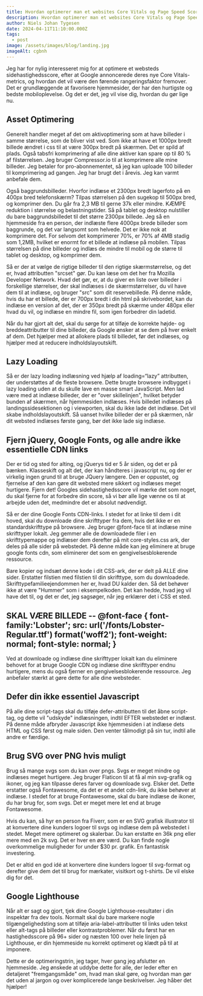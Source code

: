 ```yaml
---
title: Hvordan optimerer man et websites Core Vitals og Page Speed Score?
description: Hvordan optimerer man et websites Core Vitals og Page Speed Score?
author: Niels Johan Tygesen
date: 2024-04-11T11:10:00.000Z
tags:
  - post
image: /assets/images/blog/landing.jpg
imageAlt: cgbnh
---
```


Jeg har for nylig interesseret mig for at optimere et websteds sidehastighedsscore, efter at Google annoncerede deres nye Core Vitals-metrics, og hvordan det vil være den førende rangeringsfaktor fremover. Det er grundlæggende at favorisere hjemmesider, der har den hurtigste og bedste mobiloplevelse. Og det er det, jeg vil vise dig, hvordan du gør lige nu.


## Asset Optimering
Generelt handler meget af det om aktivoptimering som at have billeder i samme størrelse, som de bliver vist ved. Som ikke at have et 1000px bredt billede ændret i css til at være 300px bredt på skærmen. Det er spild af plads. Også tabsfri komprimering af alle dine aktiver kan spare op til 80 % af filstørrelsen. Jeg bruger Compressor.io til at komprimere alle mine billeder. Jeg betaler for pro-abonnementet, så jeg kan uploade 100 billeder til komprimering ad gangen. Jeg har brugt det i årevis. Jeg kan varmt anbefale dem.

Også baggrundsbilleder. Hvorfor indlæse et 2300px bredt lagerfoto på en 400px bred telefonskærm? Tilpas størrelsen på den sugekop til 500px bred, og komprimer den. Du går fra 2,3 MB til gerne 37k eller mindre. KÆMPE reduktion i størrelse og belastningstider. Så på tablet og desktop nulstiller du bare baggrundsbilledet til det større 2300px billede. Jeg så en hjemmeside fra en person, der indlæste flere 4000px brede billeder som baggrunde, og det var langsomt som helvede. Det er ikke nok at komprimere det. For selvom det komprimerer 70%, er 70% af 4MB stadig som 1,2MB, hvilket er enormt for et billede at indlæse på mobilen. Tilpas størrelsen på dine billeder og indlæs de mindre til mobil og de større til tablet og desktop, og komprimer dem.

Så er der at vælge de rigtige billeder til den rigtige skærmstørrelse, og det er, hvad attributten "srcset" gør. Du kan læse om det her fra Mozilla Developer Network. Hvad det gør, er, at du giver en liste over billeder i forskellige størrelser, der skal indlæses i de skærmstørrelser, du vil have dem til at indlæse, og bruger "src" som dit reservebillede. På denne måde, hvis du har et billede, der er 700px bredt i din html på skrivebordet, kan du indlæse en version af det, der er 350px bredt på skærme under 480px eller hvad du vil, og indlæse en mindre fil, som igen forbedrer din ladetid.

Når du har gjort alt det, skal du sørge for at tilføje de korrekte højde- og breddeattributter til dine billeder, da Google ønsker at se dem på hver enkelt af dem. Det hjælper med at allokere plads til billedet, før det indlæses, og hjælper med at reducere indholdslayoutskift.


## Lazy Loading
Så er der lazy loading indlæsning ved hjælp af loading=“lazy” attributten, der understøttes af de fleste browsere. Dette brugte browsere indbygget i lazy loading uden at du skulle lave en masse smart JavaScript. Men lad være med at indlæse billeder, der er "over skillelinjen", hvilket betyder bunden af skærmen, når hjemmesiden indlæses. Hvis billedet indlæses på landingssidesektionen og i viewporten, skal du ikke lade det indlæse. Det vil skabe indholdslayoutskift. Så uanset hvilke billeder der er på skærmen, når dit websted indlæses første gang, bør det ikke lade sig indlæse.

## Fjern jQuery, Google Fonts, og alle andre ikke essentielle CDN links
Der er tid og sted for alting, og jQuerys tid er 5 år siden, og det er på bænken. Klasseskift og alt det, der kan håndteres i javascript nu, og der er virkelig ingen grund til at bruge JQuery længere. Den er oppustet, og fjernelse af den kan gøre dit websted mere sikkert og indlæses meget hurtigere. Fjern det! Googles sidehastighedsscore vil mærke det som noget, du skal fjerne for at forbedre din score, så vi bør alle lige vænne os til at arbejde uden det, medmindre det er absolut nødvendigt.

Så er der dine Google Fonts CDN-links. I stedet for at linke til dem i dit hoved, skal du downloade dine skrifttyper fra dem, hvis det ikke er en standardskrifttype på browsere. Jeg bruger @font-face til at indlæse mine skrifttyper lokalt. Jeg gemmer alle de downloadede filer i en skrifttypemappe og indlæser dem derefter på mit core-styles.css ark, der deles på alle sider på webstedet. På denne måde kan jeg eliminere at bruge google fonts cdn, som eliminerer det som en gengivelsesblokerende ressource.

Bare kopier og indsæt denne kode i dit CSS-ark, der er delt på ALLE dine sider. Erstatter filstien med filstien til din skrifttype, som du downloadede. Skrifttypefamilieejendommen her er, hvad DU kalder den. Så det behøver ikke at være "Hummer" som i eksempelkoden. Det kan hedde, hvad jeg vil have det til, og det er det, jeg sagsøger, når jeg erklærer det i CSS et sted.

SKAL VÆRE BILLEDE --
@font-face {
    font-family:'Lobster';
    src: url('/fonts/Lobster-Regular.ttf') format('woff2');
    font-weight: normal;
    font-style: normal;
}
--


Ved at downloade og indlæse dine skrifttyper lokalt kan du eliminere behovet for at bruge Google CDN og indlæse dine skrifttyper endnu hurtigere, mens du også fjerner en gengivelsesblokerende ressource. Jeg anbefaler stærkt at gøre dette for alle dine websteder.

## Defer din ikke essentiel Javascript
På alle dine script-tags skal du tilføje defer-attributten til det åbne script-tag, og dette vil "udskyde" indlæsningen, indtil EFTER webstedet er indlæst. På denne måde afbryder Javascript ikke hjemmesiden i at indlæse dets HTML og CSS først og male siden. Den venter tålmodigt på sin tur, indtil alle andre er færdige.

## Brug SVG over PNG hvis muligt
Brug så mange svgs som du kan over pngs. Svgs er meget mindre og indlæses meget hurtigere. Jeg bruger Flaticon til at få al min svg-grafik og ikoner, og jeg kan tilpasse deres farver og downloade svg. Elsker det. Dette erstatter også Fontawesome, da det er et andet cdn-link, du ikke behøver at indlæse. I stedet for at bruge Fontawesome, skal du bare indlæse de ikoner, du har brug for, som svgs. Det er meget mere let end at bruge Fontawesome.

Hvis du kan, så hyr en person fra Fiverr, som er en SVG grafisk illustrator til at konvertere dine kunders logoer til svgs og indlæse dem på webstedet i stedet. Meget mere optimeret og skalerbar. Du kan erstatte en 36k png eller mere med en 2k svg. Det er hver en øre værd. Du kan finde nogle overkommelige muligheder for under $30 pr. grafik. En fantastisk investering.

Det er altid en god idé at konvertere dine kunders logoer til svg-format og derefter give dem det til brug for mærkater, visitkort og t-shirts. De vil elske dig for det.

## Google Lighthouse
Når alt er sagt og gjort, tjek dine Google Lighthouse-resultater i din inspektør fra dev tools. Normalt skal du bare markere nogle tilgængelighedsting som at tilføje aria-label-attributter til links uden tekst eller alt-tags på billeder eller kontrastproblemer. Når du først har en hastighedsscore på 96+ sider og næsten 100 over hele linjen på Lighthouse, er din hjemmeside nu korrekt optimeret og klædt på til at imponere.

Dette er de optimeringstrin, jeg tager, hver gang jeg afslutter en hjemmeside. Jeg ønskede at uddybe dette for alle, der leder efter en detaljeret "fremgangsmåde" om, hvad man skal gøre, og hvordan man gør det uden al jargon og over komplicerede lange beskrivelser. Jeg håber det hjælper!



